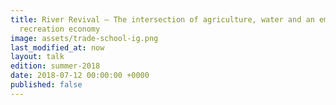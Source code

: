 ```yaml
---
title: River Revival – The intersection of agriculture, water and an emerging outdoor
  recreation economy
image: assets/trade-school-ig.png
last_modified_at: now
layout: talk
edition: summer-2018
date: 2018-07-12 00:00:00 +0000
published: false
---
```

